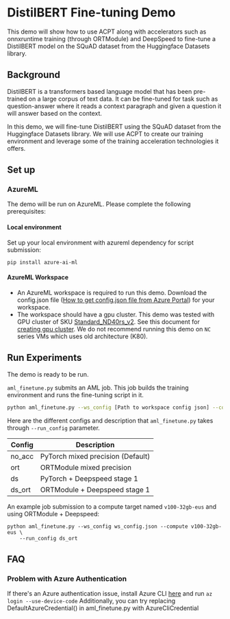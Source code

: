# DistilBERT Fine-tuning Demo

This demo will show how to use ACPT along with accelerators such as onnxruntime training (through ORTModule) and DeepSpeed to fine-tune a DistilBERT model on the SQuAD dataset from the Huggingface Datasets library.

## Background

DistilBERT is a transformers based language model that has been pre-trained on a large corpus of text data. It can be fine-tuned for task such as question-answer where it reads a context paragraph and given a question it will answer based on the context.

In this demo, we will fine-tune DistilBERT using the SQuAD dataset from the Huggingface Datasets library. We will use ACPT to create our training environment and leverage some of the training acceleration technologies it offers.

## Set up

### AzureML
The demo will be run on AzureML. Please complete the following prerequisites:

#### Local environment
Set up your local environment with azureml dependency for script submission:

```
pip install azure-ai-ml
```

#### AzureML Workspace
- An AzureML workspace is required to run this demo. Download the config.json file ([How to get config.json file from Azure Portal](https://docs.microsoft.com/en-us/azure/machine-learning/how-to-configure-environment#workspace)) for your workspace.
- The workspace should have a gpu cluster. This demo was tested with GPU cluster of SKU [Standard_ND40rs_v2](https://docs.microsoft.com/en-us/azure/virtual-machines/ndv2-series). See this document for [creating gpu cluster](https://docs.microsoft.com/en-us/azure/machine-learning/how-to-create-attach-compute-cluster?tabs=python). We do not recommend running this demo on `NC` series VMs which uses old architecture (K80).

## Run Experiments
The demo is ready to be run.

`aml_finetune.py` submits an AML job. This job builds the training environment and runs the fine-tuning script in it.

```bash
python aml_finetune.py --ws_config [Path to workspace config json] --compute [Name of gpu cluster] --run_config [Accelerator configuration]
```

Here are the different configs and description that `aml_finetune.py` takes through `--run_config` parameter.

| Config    | Description |
|-----------|-------------|
| no_acc    | PyTorch mixed precision (Default) |
| ort       | ORTModule mixed precision |
| ds        | PyTorch + Deepspeed stage 1 |
| ds_ort    | ORTModule + Deepspeed stage 1|

An example job submission to a compute target named `v100-32gb-eus` and using ORTModule + Deepspeed:

```
python aml_finetune.py --ws_config ws_config.json --compute v100-32gb-eus \
    --run_config ds_ort
```

## FAQ
### Problem with Azure Authentication
If there's an Azure authentication issue, install Azure CLI [here](https://docs.microsoft.com/en-us/cli/azure/) and run `az login --use-device-code`
Additionally, you can try replacing DefaultAzureCredential() in aml_finetune.py with AzureCliCredential
